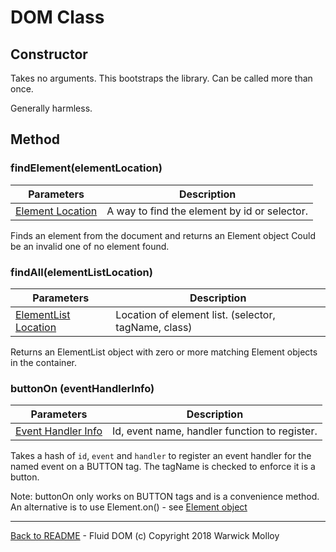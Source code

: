 # DOM Class
## Constructor
Takes no arguments. This bootstraps the library. Can be called
more than once.

Generally harmless.

## Method

### findElement(elementLocation)

| Parameters    | Description       |
|---------------|-------------------|
| [Element Location](./ElementOption.md) | A way to find the element by id or selector. |

Finds an element from the document and returns an Element object Could be an invalid one of no element found.

### findAll(elementListLocation)

| Parameters    | Description       |
|---------------|-------------------|
| [ElementList Location](./ElementListOption.md) | Location of element list. (selector, tagName, class) |

Returns an ElementList object with zero or more matching Element objects in the container.

### buttonOn (eventHandlerInfo)

| Parameters    | Description       |
|---------------|-------------------|
| [Event Handler Info](./ButtonHandlerArg.md) | Id, event name, handler function to register. |

Takes a hash of `id`, `event` and `handler` to register an event handler for the named event on a BUTTON tag. The tagName is checked to enforce it is a button.


Note: buttonOn only works on BUTTON tags and is a convenience method. An alternative is to use Element.on() - see [Element object](./Element.md)

----
[Back to README](./README.md) - Fluid DOM (c) Copyright 2018 Warwick Molloy
